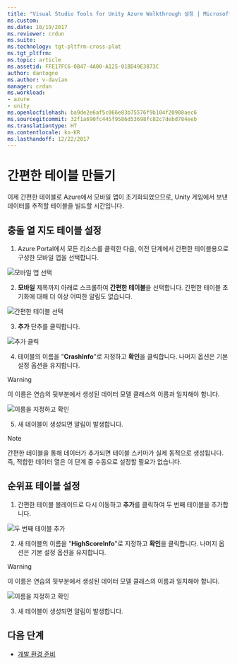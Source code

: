 ```yaml
---
title: "Visual Studio Tools for Unity Azure Walkthrough 설정 | Microsoft Docs"
ms.custom: 
ms.date: 10/19/2017
ms.reviewer: crdun
ms.suite: 
ms.technology: tgt-pltfrm-cross-plat
ms.tgt_pltfrm: 
ms.topic: article
ms.assetid: FFE17FC6-0B47-4A00-A125-01BD49E3873C
author: dantogno
ms.author: v-davian
manager: crdun
ms.workload:
- azure
- unity
ms.openlocfilehash: ba9de2e6af5c066e83b75576f9b104f20908aec6
ms.sourcegitcommit: 32f1a690fc445f9586d53698fc82c7debd784eeb
ms.translationtype: HT
ms.contentlocale: ko-KR
ms.lasthandoff: 12/22/2017
---
```

# <a name="create-easy-tables"></a>간편한 테이블 만들기

이제 간편한 테이블로 Azure에서 모바일 앱이 초기화되었으므로, Unity 게임에서 보낸 데이터를 추적할 테이블을 빌드할 시간입니다.

## <a name="setup-the-crash-heatmap-table"></a>충돌 열 지도 테이블 설정

1. Azure Portal에서 모든 리소스를 클릭한 다음, 이전 단계에서 간편한 테이블용으로 구성한 모바일 앱을 선택합니다.

  ![모바일 앱 선택](media/vstu_azure-setup-table-schema-image1.png)

2. **모바일** 제목까지 아래로 스크롤하여 **간편한 테이블**을 선택합니다. 간편한 테이블 초기화에 대해 더 이상 어떠한 알림도 없습니다.  

  ![간편한 테이블 선택](media/vstu_azure-setup-table-schema-image2.png)

3. **추가** 단추를 클릭합니다.

  ![추가 클릭](media/vstu_azure-setup-table-schema-image3.png)

4. 테이블의 이름을 "**CrashInfo**"로 지정하고 **확인**을 클릭합니다. 나머지 옵션은 기본 설정 옵션을 유지합니다.

  > [!WARNING]
  > 이 이름은 연습의 뒷부분에서 생성된 데이터 모델 클래스의 이름과 일치해야 합니다.

  ![이름을 지정하고 확인](media/vstu_azure-setup-table-schema-image4.png)

5. 새 테이블이 생성되면 알림이 발생합니다.

> [!NOTE]
> 간편한 테이블을 통해 데이터가 추가되면 테이블 스키마가 실제 동적으로 생성됩니다. 즉, 적합한 데이터 열은 이 단계 중 수동으로 설정할 필요가 없습니다.

## <a name="setup-the-leaderboard-table"></a>순위표 테이블 설정

1. 간편한 테이블 블레이드로 다시 이동하고 **추가**를 클릭하여 두 번째 테이블을 추가합니다.

  ![두 번째 테이블 추가](media/vstu_azure-setup-table-schema-image10.png)

2. 새 테이블의 이름을 "**HighScoreInfo**"로 지정하고 **확인**을 클릭합니다. 나머지 옵션은 기본 설정 옵션을 유지합니다.

  > [!WARNING]
  > 이 이름은 연습의 뒷부분에서 생성된 데이터 모델 클래스의 이름과 일치해야 합니다.

  ![이름을 지정하고 확인](media/vstu_azure-setup-table-schema-image11.png)

3. 새 테이블이 생성되면 알림이 발생합니다.


## <a name="next-step"></a>다음 단계

* [개발 환경 준비](visual-studio-tools-for-unity-azure-prepare.md)
